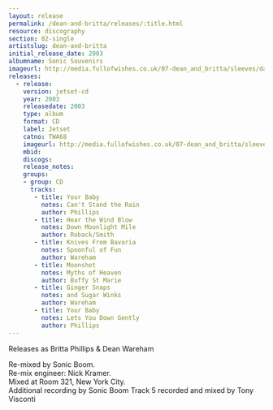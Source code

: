 ```yaml
---
layout: release
permalink: /dean-and-britta/releases/:title.html
resource: discography
section: 02-single
artistslug: dean-and-britta
initial_release_date: 2003
albumname: Sonic Souvenirs
imageurl: http://media.fullofwishes.co.uk/07-dean_and_britta/sleeves/dab_sonic_souvenirs.jpg
releases:
  - release: 
    version: jetset-cd
    year: 2003
    releasedate: 2003
    type: album
    format: CD
    label: Jetset
    catno: TWA68
    imageurl: http://media.fullofwishes.co.uk/07-dean_and_britta/sleeves/dab_sonic_souvenirs.jpg
    mbid: 
    discogs: 
    release_notes:
    groups:
    - group: CD
      tracks:
       - title: Your Baby 
         notes: Can't Stand the Rain
         author: Phillips
       - title: Hear the Wind Blow
         notes: Down Moonlight Mile
         author: Roback/Smith
       - title: Knives From Bavaria
         notes: Spoonful of Fun
         author: Wareham
       - title: Moonshot
         notes: Myths of Heaven
         author: Buffy St Marie
       - title: Ginger Snaps
         notes: and Sugar Winks
         author: Wareham
       - title: Your Baby
         notes: Lets You Down Gently
         author: Phillips
---
```

Releases as Britta Phillips &amp; Dean Wareham

Re-mixed by Sonic Boom.  
Re-mix engineer: Nick Kramer.  
Mixed at Room 321, New York City.  
Additional recording by Sonic Boom
Track 5 recorded and mixed by Tony Visconti